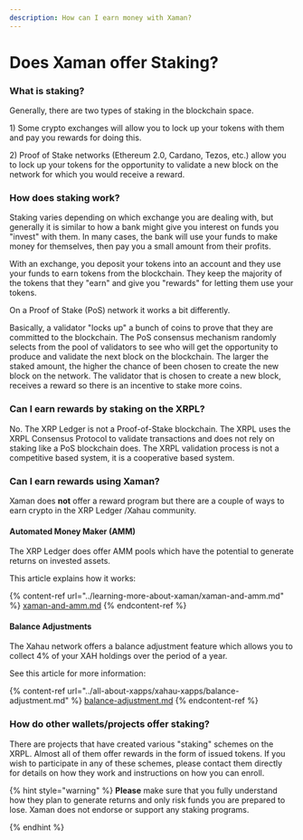 ```yaml
---
description: How can I earn money with Xaman?
---
```


# Does Xaman offer Staking?

### **What is staking?**

Generally, there are two types of staking in the blockchain space.

1\) Some crypto exchanges will allow you to lock up your tokens with them and pay you rewards for doing this.&#x20;

2\) Proof of Stake networks (Ethereum 2.0, Cardano, Tezos, etc.) allow you to lock up your tokens for the opportunity to validate a new block on the network for which you would receive a reward.

### **How does staking work?**

Staking varies depending on which exchange you are dealing with, but generally it is similar to how a bank might give you interest on funds you "invest" with them. In many cases, the bank will use your funds to make money for themselves, then pay you a small amount from their profits.&#x20;

With an exchange, you deposit your tokens into an account and they use your funds to earn tokens from the blockchain. They keep the majority of the tokens that they "earn" and give you "rewards" for letting them use your tokens.&#x20;

On a Proof of Stake (PoS) network it works a bit differently.

Basically, a validator "locks up" a bunch of coins to prove that they are committed to the blockchain. The PoS consensus mechanism randomly selects from the pool of validators to see who will get the opportunity to produce and validate the next block on the blockchain. The larger the staked amount, the higher the chance of been chosen to create the new block on the network. The validator that is chosen to create a new block, receives a reward so there is an incentive to stake more coins.

### **Can I earn rewards by staking on the XRPL?**

No. The XRP Ledger is not a Proof-of-Stake blockchain. The XRPL uses the XRPL Consensus Protocol to validate transactions and does not rely on staking like a PoS blockchain does. The XRPL validation process is not a competitive based system, it is a cooperative based system.

### **Can I earn rewards using Xaman?**

Xaman does **not** offer a reward program but there are a couple of ways to earn crypto in the XRP Ledger /Xahau community.

#### Automated Money Maker (AMM)

The XRP Ledger does offer AMM pools which have the potential to generate returns on invested assets.

This article explains how it works:

{% content-ref url="../learning-more-about-xaman/xaman-and-amm.md" %}
[xaman-and-amm.md](../learning-more-about-xaman/xaman-and-amm.md)
{% endcontent-ref %}

#### Balance Adjustments

The Xahau network offers a balance adjustment feature which allows you to collect 4% of your XAH holdings over the period of a year.

See this article for more information:

{% content-ref url="../all-about-xapps/xahau-xapps/balance-adjustment.md" %}
[balance-adjustment.md](../all-about-xapps/xahau-xapps/balance-adjustment.md)
{% endcontent-ref %}



### How do other wallets/projects offer staking?

There are projects that have created various "staking" schemes on the XRPL. Almost all of them offer rewards in the form of issued tokens. If you wish to participate in any of these schemes, please contact them directly for details on how they work and instructions on how you can enroll.

{% hint style="warning" %}
**Please** make sure that you fully understand how they plan to generate returns and only risk funds you are prepared to lose. Xaman does not endorse or support any staking programs.&#x20;


{% endhint %}

&#x20;

